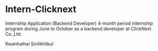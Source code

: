 # Intern-Clicknext
Internship Application (Backend Developer)
  4-month period internship program during June to October as a backend developer at ClickNext Co.,Ltd.

Kwanhathai Sinlikhitkul

